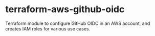 # terraform-aws-github-oidc

Terraform module to configure GitHub OIDC in an AWS account, and creates IAM roles for various use cases.
